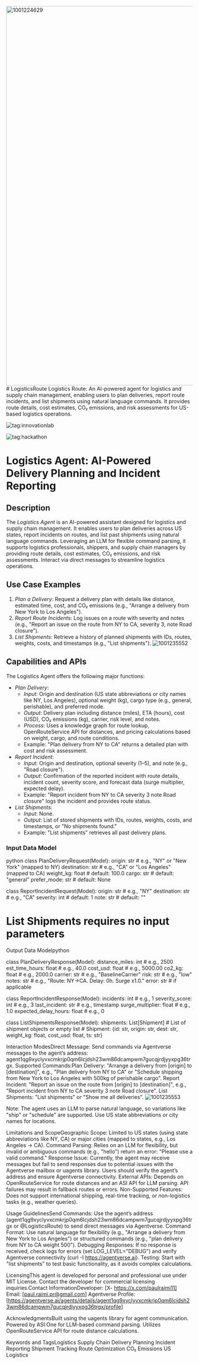 <img width="1024" height="1024" alt="1001224629" src="https://github.com/user-attachments/assets/3274020a-968d-41df-832a-24f0435e8c49" />
# LogisticsRoute
Logistics Route: An AI-powered agent for logistics and supply chain management, enabling users to plan deliveries, report route incidents, and list shipments using natural language commands. It provides route details, cost estimates, CO₂ emissions, and risk assessments for US-based logistics operations.

![tag:innovationlab](https://img.shields.io/badge/innovationlab-3D8BD3)

![tag:hackathon](https://img.shields.io/badge/hackathon-5F43F1)

# Logistics Agent: AI-Powered Delivery Planning and Incident Reporting

## Description
The *Logistics Agent* is an AI-powered assistant designed for logistics and supply chain management. It enables users to plan deliveries across US states, report incidents on routes, and list past shipments using natural language commands. Leveraging an LLM for flexible command parsing, it supports logistics professionals, shippers, and supply chain managers by providing route details, cost estimates, CO₂ emissions, and risk assessments. Interact via direct messages to streamline logistics operations.

## Use Case Examples
1. *Plan a Delivery*: Request a delivery plan with details like distance, estimated time, cost, and CO₂ emissions (e.g., "Arrange a delivery from New York to Los Angeles").
2. *Report Route Incidents*: Log issues on a route with severity and notes (e.g., "Report an issue on the route from NY to CA, severity 3, note Road closure").
3. *List Shipments*: Retrieve a history of planned shipments with IDs, routes, weights, costs, and timestamps (e.g., "List shipments").
![1001235552](https://github.com/user-attachments/assets/8b3c8384-4669-415b-8c8a-3f512e4383d2)

## Capabilities and APIs
The Logistics Agent offers the following major functions:
- *Plan Delivery*:
  - *Input*: Origin and destination (US state abbreviations or city names like NY, Los Angeles), optional weight (kg), cargo type (e.g., general, perishable), and preferred mode.
  - *Output*: Delivery plan including distance (miles), ETA (hours), cost (USD), CO₂ emissions (kg), carrier, risk level, and notes.
  - *Process*: Uses a knowledge graph for route lookup, OpenRouteService API for distances, and pricing calculations based on weight, cargo, and route conditions.
  - Example: "Plan delivery from NY to CA" returns a detailed plan with cost and risk assessment.
- *Report Incident*:
  - *Input*: Origin and destination, optional severity (1–5), and note (e.g., "Road closure").
  - *Output*: Confirmation of the reported incident with route details, incident count, severity score, and forecast data (surge multiplier, expected delay).
  - Example: "Report incident from NY to CA severity 3 note Road closure" logs the incident and provides route status.
- *List Shipments*:
  - *Input*: None.
  - *Output*: List of stored shipments with IDs, routes, weights, costs, and timestamps, or "No shipments found."
  - Example: "List shipments" retrieves all past delivery plans.

### Input Data Model
python
class PlanDeliveryRequest(Model):
    origin: str          # e.g., "NY" or "New York" (mapped to NY)
    destination: str    # e.g., "CA" or "Los Angeles" (mapped to CA)
    weight_kg: float    # default: 100.0
    cargo: str          # default: "general"
    prefer_mode: str    # default: None

class ReportIncidentRequest(Model):
    origin: str         # e.g., "NY"
    destination: str    # e.g., "CA"
    severity: int       # default: 1
    note: str           # default: ""

# List Shipments requires no input parameters

Output Data Modelpython

class PlanDeliveryResponse(Model):
    distance_miles: int      # e.g., 2500
    est_time_hours: float    # e.g., 40.0
    cost_usd: float          # e.g., 5000.00
    co2_kg: float            # e.g., 2000.0
    carrier: str             # e.g., "BaselineCarrier"
    risk: str                # e.g., "low"
    notes: str               # e.g., "Route: NY→CA. Delay: 0h. Surge x1.0."
    error: str               # if applicable

class ReportIncidentResponse(Model):
    incidents: int           # e.g., 1
    severity_score: int      # e.g., 3
    last_incident: str       # e.g., timestamp
    surge_multiplier: float   # e.g., 1.0
    expected_delay_hours: float  # e.g., 0

class ListShipmentsResponse(Model):
    shipments: List[Shipment]  # List of shipment objects or empty list
    # Shipment: {id: str, origin: str, dest: str, weight_kg: float, cost_usd: float, ts: str}

Interaction ModesDirect Message: Send commands via Agentverse messages to the agent’s address: agent1qg9xyclyvxcmkrjp0qm6lcjdsh23wm86dcampwm7gucqjrdjyyxpg36trgx.
Supported Commands:Plan Delivery: "Arrange a delivery from [origin] to [destination]", e.g., "Plan delivery from NY to CA" or "Schedule shipping from New York to Los Angeles with 500kg of perishable cargo".
Report Incident: "Report an issue on the route from [origin] to [destination]", e.g., "Report incident from NY to CA severity 3 note Road closure".
List Shipments: "List shipments" or "Show me all deliveries".
![1001235553](https://github.com/user-attachments/assets/cc8bb056-6214-4281-8a34-7109642f91e1)

Note: The agent uses an LLM to parse natural language, so variations like "ship" or "schedule" are supported. Use US state abbreviations or city names for locations.

Limitations and ScopeGeographic Scope: Limited to US states (using state abbreviations like NY, CA) or major cities (mapped to states, e.g., Los Angeles → CA).
Command Parsing: Relies on an LLM for flexibility, but invalid or ambiguous commands (e.g., "hello") return an error: "Please use a valid command."
Response Issue: Currently, the agent may receive messages but fail to send responses due to potential issues with the Agentverse mailbox or uagents library. Users should verify the agent’s address and ensure Agentverse connectivity.
External APIs: Depends on OpenRouteService for route distances and an ASI API for LLM parsing. API failures may result in fallback routes or errors.
Non-Supported Features: Does not support international shipping, real-time tracking, or non-logistics tasks (e.g., weather queries).

Usage GuidelinesSend Commands: Use the agent’s address (agent1qg9xyclyvxcmkrjp0qm6lcjdsh23wm86dcampwm7gucqjrdjyyxpg36trgx or @LogisticsRoute) to send direct messages via Agentverse.
Command Format: Use natural language for flexibility (e.g., "Arrange a delivery from New York to Los Angeles") or structured commands (e.g., "plan delivery from NY to CA weight 500").
Debugging Responses: If no response is received, check logs for errors (set LOG_LEVEL="DEBUG") and verify Agentverse connectivity (curl -I https://agentverse.ai).
Testing: Start with "list shipments" to test basic functionality, as it avoids complex calculations.

LicensingThis agent is developed for personal and professional use under MIT License. Contact the developer for commercial licensing inquiries.Contact InformationDeveloper: [X- https://x.com/paulraimi11]
Email: [paul.raimi.pr@gmail.com]
Agentverse Profile: [https://agentverse.ai/agents/details/agent1qg9xyclyvxcmkrjp0qm6lcjdsh23wm86dcampwm7gucqjrdjyyxpg36trgx/profile]

AcknowledgmentsBuilt using the uagents library for agent communication.
Powered by ASI:One for LLM-based command parsing.
Utilizes OpenRouteService API for route distance calculations.

Keywords and TagsLogistics
Supply Chain
Delivery Planning
Incident Reporting
Shipment Tracking
Route Optimization
CO₂ Emissions
US Logistics
